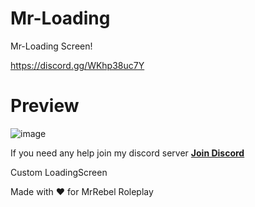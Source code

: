 # Mr-Loading
Mr-Loading Screen!

https://discord.gg/WKhp38uc7Y

# Preview
![image](https://cdn.discordapp.com/attachments/887001358543224892/996715091561042061/unknown.png)

If you need any help join my discord server
**[Join Discord](https://discord.gg/XpdWyyT4Nm)**

Custom LoadingScreen

Made with ❤️ for MrRebel Roleplay
